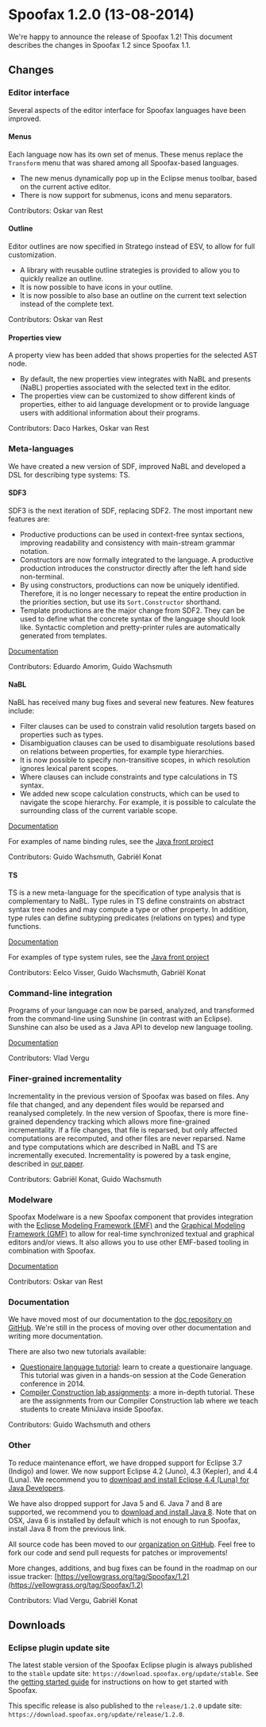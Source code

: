 # Spoofax 1.2.0 (13-08-2014)

We're happy to announce the release of Spoofax 1.2! This document describes the changes in Spoofax 1.2 since Spoofax 1.1.

## Changes

### Editor interface

Several aspects of the editor interface for Spoofax languages have been improved.

#### Menus

Each language now has its own set of menus. These menus replace the `Transform` menu that was shared among all Spoofax-based languages.

- The new menus dynamically pop up in the Eclipse menus toolbar, based on the current active editor.
- There is now support for submenus, icons and menu separators.

Contributors: Oskar van Rest

#### Outline

Editor outlines are now specified in Stratego instead of ESV, to allow for full customization.

- A library with reusable outline strategies is provided to allow you to quickly realize an outline.
- It is now possible to have icons in your outline.
- It is now possible to also base an outline on the current text selection instead of the complete text.

Contributors: Oskar van Rest

#### Properties view

A property view has been added that shows properties for the selected AST node.

- By default, the new properties view integrates with NaBL and presents (NaBL) properties associated with the selected text in the editor.
- The properties view can be customized to show different kinds of properties, either to aid language development or to provide language users with additional information about their programs.

Contributors: Daco Harkes, Oskar van Rest

### Meta-languages

We have created a new version of SDF, improved NaBL and developed a DSL for describing type systems: TS.

#### SDF3

SDF3 is the next iteration of SDF, replacing SDF2. The most important new features are:

- Productive productions can be used in context-free syntax sections, improving readability and consistency with main-stream grammar notation.
- Constructors are now formally integrated to the language. A productive production introduces the constructor directly after the left hand side non-terminal.
- By using constructors, productions can now be uniquely identified. Therefore, it is no longer necessary to repeat the entire production in the priorities section, but use its `Sort.Constructor` shorthand.
- Template productions are the major change from SDF2. They can be used to define what the concrete syntax of the language should look like. Syntactic completion and pretty-printer rules are automatically generated from templates.

[Documentation](../../langdev/meta/lang/sdf3/index.rst)

Contributors: Eduardo Amorim, Guido Wachsmuth

#### NaBL

NaBL has received many bug fixes and several new features. New features include:

- Filter clauses can be used to constrain valid resolution targets based on properties such as types.
- Disambiguation clauses can be used to disambiguate resolutions based on relations between properties, for example type hierarchies.
- It is now possible to specify non-transitive scopes, in which resolution ignores lexical parent scopes.
- Where clauses can include constraints and type calculations in TS syntax.
- We added new scope calculation constructs, which can be used to navigate the scope hierarchy. For example, it is possible to calculate the surrounding class of the current variable scope.

[Documentation](../../langdev/meta/lang/nabl2/nabl.md)

For examples of name binding rules, see the [Java front project](https://github.com/metaborg/java-front/tree/ts-rules/java-front/languages/Java-1.5)

Contributors: Guido Wachsmuth, Gabriël Konat

#### TS

TS is a new meta-language for the specification of type analysis that is complementary to NaBL. Type rules in TS define constraints on abstract syntax tree nodes and may compute a type or other property. In addition, type rules can define subtyping predicates (relations on types) and type functions.

[Documentation](../../langdev/meta/lang/nabl2/nabl.md)

For examples of type system rules, see the [Java front project](https://github.com/metaborg/java-front/tree/ts-rules/java-front/languages/Java-1.5)

Contributors: Eelco Visser, Guido Wachsmuth, Gabriël Konat

### Command-line integration

Programs of your language can now be parsed, analyzed, and transformed from the command-line using Sunshine (in contrast with an Eclipse). Sunshine can also be used as a Java API to develop new language tooling.

[Documentation](https://metaborg.org/spoofax/sunshine/)

Contributors: Vlad Vergu

### Finer-grained incrementality

Incrementality in the previous version of Spoofax was based on files. Any file that changed, and any dependent files would be reparsed and reanalysed completely. In the new version of Spoofax, there is more fine-grained dependency tracking which allows more fine-grained incrementality. If a file changes, that file is reparsed, but only affected computations are recomputed, and other files are never reparsed. Name and type computations which are described in NaBL and TS are incrementally executed. Incrementality is powered by a task engine, described in [our paper](https://swerl.tudelft.nl/twiki/pub/Main/TechnicalReports/TUD-SERG-2013-014.pdf).

Contributors: Gabriël Konat, Guido Wachsmuth

### Modelware

Spoofax Modelware is a new Spoofax component that provides integration with the [Eclipse Modeling Framework (EMF)](https://www.eclipse.org/modeling/emf/) and the [Graphical Modeling Framework (GMF)](https://eclipse.org/gmf-tooling/) to allow for real-time synchronized textual and graphical editors and/or views. It also allows you to use other EMF-based tooling in combination with Spoofax.

[Documentation](https://metaborg.org/spoofax/modelware/)

Contributors: Oskar van Rest

### Documentation

We have moved most of our documentation to the [doc repository on GitHub](https://github.com/metaborg/doc). We're still in the process of moving over other documentation and writing more documentation.

There are also two new tutorials available:

* [Questionaire language tutorial](https://github.com/metaborg/old.metaborg.github.io/blob/master/spoofax/tutorials/ql/): learn to create a questionaire language. This tutorial was given in a hands-on session at the Code Generation conference in 2014.
* [Compiler Construction lab assignments](https://github.com/TUDelft-IN4303/assignments/tree/master/milestone1-editor): a more in-depth tutorial. These are the assignments from our Compiler Construction lab where we teach students to create MiniJava inside Spoofax.

Contributors: Guido Wachsmuth and others

### Other

To reduce maintenance effort, we have dropped support for Eclipse 3.7 (Indigo) and lower. We now support Eclipse 4.2 (Juno), 4.3 (Kepler), and 4.4 (Luna). We recommend you to [download and install Eclipse 4.4 (Luna) for Java Developers](https://www.eclipse.org/downloads/packages/eclipse-ide-java-developers/lunasr1).

We have also dropped support for Java 5 and 6. Java 7 and 8 are supported, we recommend you to [download and install Java 8](https://www.oracle.com/technetwork/java/javase/downloads/jdk8-downloads-2133151.html). Note that on OSX, Java 6 is installed by default which is not enough to run Spoofax, install Java 8 from the previous link.

All source code has been moved to our [organization on GitHub](https://github.com/orgs/metaborg/). Feel free to fork our code and send pull requests for patches or improvements!

More changes, additions, and bug fixes can be found in the roadmap on our issue tracker: [https://yellowgrass.org/tag/Spoofax/1.2](https://yellowgrass.org/tag/Spoofax/1.2)

Contributors: Vlad Vergu, Gabriël Konat


## Downloads

### Eclipse plugin update site

The latest stable version of the Spoofax Eclipse plugin is always published to the `stable` update site: `https://download.spoofax.org/update/stable`. See the [getting started guide](../../langdev/start.rst) for instructions on how to get started with Spoofax.

This specific release is also published to the `release/1.2.0` update site: `https://download.spoofax.org/update/release/1.2.0`.
